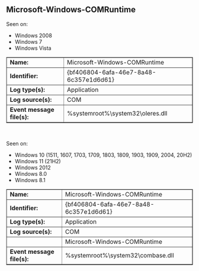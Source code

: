 ## Microsoft-Windows-COMRuntime

Seen on:
* Windows 2008
* Windows 7
* Windows Vista

<table border="1" class="docutils">
  <tbody>
    <tr>
      <td><b>Name:</b></td>
      <td>Microsoft-Windows-COMRuntime</td>
    </tr>
    <tr>
      <td><b>Identifier:</b></td>
      <td>{bf406804-6afa-46e7-8a48-6c357e1d6d61}</td>
    </tr>
    <tr>
      <td><b>Log type(s):</b></td>
      <td>Application</td>
    </tr>
    <tr>
      <td><b>Log source(s):</b></td>
      <td>COM</td>
    </tr>
    <tr>
      <td><b>Event message file(s):</b></td>
      <td>%systemroot%\system32\oleres.dll</td>
    </tr>
  </tbody>
</table>

&nbsp;

Seen on:
* Windows 10 (1511, 1607, 1703, 1709, 1803, 1809, 1903, 1909, 2004, 20H2)
* Windows 11 (21H2)
* Windows 2012
* Windows 8.0
* Windows 8.1

<table border="1" class="docutils">
  <tbody>
    <tr>
      <td><b>Name:</b></td>
      <td>Microsoft-Windows-COMRuntime</td>
    </tr>
    <tr>
      <td><b>Identifier:</b></td>
      <td>{bf406804-6afa-46e7-8a48-6c357e1d6d61}</td>
    </tr>
    <tr>
      <td><b>Log type(s):</b></td>
      <td>Application</td>
    </tr>
    <tr>
      <td><b>Log source(s):</b></td>
      <td>COM</td>
    </tr>
    <tr>
      <td>&nbsp;</td>
      <td>Microsoft-Windows-COMRuntime</td>
    </tr>
    <tr>
      <td><b>Event message file(s):</b></td>
      <td>%systemroot%\system32\combase.dll</td>
    </tr>
  </tbody>
</table>

&nbsp;

